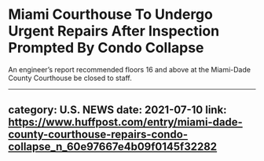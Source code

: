 # Miami Courthouse To Undergo Urgent Repairs After Inspection Prompted By Condo Collapse

An engineer’s report recommended floors 16 and above at the Miami-Dade County Courthouse be closed to staff.

---
category: U.S. NEWS
date: 2021-07-10
link: https://www.huffpost.com/entry/miami-dade-county-courthouse-repairs-condo-collapse_n_60e97667e4b09f0145f32282
---
